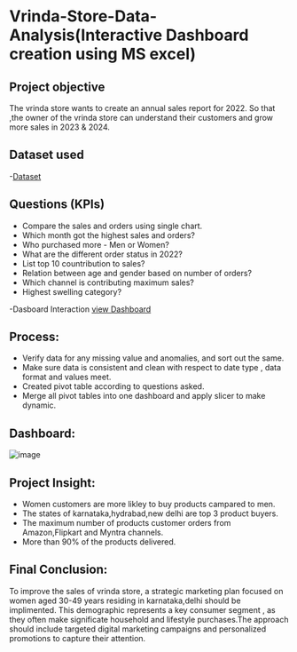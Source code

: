 # Vrinda-Store-Data-Analysis(Interactive Dashboard creation using MS excel)
## Project objective
The vrinda store wants to create an annual sales report for 2022. So that ,the owner of the vrinda store can understand their customers and grow more sales in 2023 & 2024.
## Dataset used
-<a href="https://github.com/VARUN-777-HA/Vrinda-Store-Data-Analysis-Dashboard/blob/main/Vrinda%20Store%20Data%20Analysis.xlsx">Dataset</a>

## Questions (KPIs)
- Compare the sales and orders using single chart.
- Which month got the highest sales and orders?
- Who purchased more - Men or Women?
- What are the different order status in 2022?
- List top 10 countribution to sales?
- Relation between age and gender based on number of orders?
- Which channel is contributing maximum sales?
- Highest swelling category?

-Dasboard Interaction <a href ="https://github.com/VARUN-777-HA/Vrinda-Store-Data-Analysis-Dashboard/blob/main/image.jpg">view Dashboard</a>

## Process:
- Verify data for any missing value and anomalies, and sort out the same.
- Make sure data is consistent and clean with respect to date type , data format and values meet.
- Created pivot table according to questions asked.
- Merge all pivot tables into one dashboard and apply slicer to make dynamic.

## Dashboard:






![image](https://github.com/user-attachments/assets/e4836248-2e89-446c-ba18-47e20be3a16a)



## Project Insight:

- Women customers are more likley to buy products campared to men.
- The states of karnataka,hydrabad,new delhi are top 3 product buyers.
- The maximum number of products customer orders from Amazon,Flipkart and Myntra channels.
- More than 90% of the products delivered.

## Final Conclusion:

To improve the sales of vrinda store, a strategic marketing plan focused on women aged 30-49 years residing in karnataka,delhi should be implimented. This demographic represents a key consumer segment , as they often make significate household and lifestyle purchases.The approach should include targeted digital marketing campaigns and personalized promotions to capture their attention.





